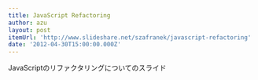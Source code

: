 ```yaml
---
title: JavaScript Refactoring
author: azu
layout: post
itemUrl: 'http://www.slideshare.net/szafranek/javascript-refactoring'
date: '2012-04-30T15:00:00.000Z'
---
```

JavaScriptのリファクタリングについてのスライド
